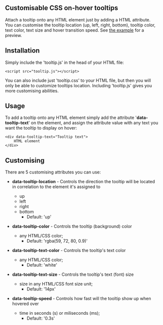 ## Customisable CSS on-hover tooltips

Attach a tooltip onto any HTML element just by adding a HTML attribute.
You can customise the tooltip location (up, left, right, bottom), tooltip color, text color, text size and hover transition speed.
See [the example](https://htmlpreview.github.io/?https://github.com/Toxic48/attribute-tooltips/blob/main/example.html) for a preview.


## **Installation**

Simply include the 'tooltip.js' in the head of your HTML file:

```
<script src="tooltip.js"></script>
```


You can also include just 'tooltip.css' to your HTML file, but then you will only be able to customize tooltips location. Including 'tooltip.js' gives you more customising abilities.

## **Usage**

To add a tooltip onto any HTML element simply add the attribute '**data-tooltip-text**' on the element, and assign the attribute value with any text you want the tooltip to display on hover:

```
<div data-tooltip-text="Tooltip text">
    HTML element
</div>
```

## **Customising**

There are 5 customising attributes you can use:

- **data-tooltip-location** - Controls the direction the tooltip will be located in correlation to the element it's assigned to
  - up
  - left
  - right
  - bottom
    - Default: 'up'
  
- **data-tooltip-color** - Controls the tooltip (background) color
  - any HTML/CSS color;
    - Default: 'rgba(59, 72, 80, 0.9)'
    
- **data-tooltip-text-color** - Controls the tooltip's text color
  - any HTML/CSS color;
    - Default: 'white'
    
- **data-tooltip-text-size** - Controls the tooltip's text (font) size
  - size in any HTML/CSS font size unit;
    - Default: '14px'
    
- **data-tooltip-speed** - Controls how fast will the tooltip show up when hovered over
  - time in seconds (s) or miliseconds (ms);
    - Default: '0.3s'
